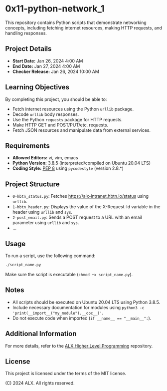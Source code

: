 # 0x11-python-network_1

This repository contains Python scripts that demonstrate networking concepts, including fetching internet resources, making HTTP requests, and handling responses.

## Project Details

- **Start Date:** Jan 26, 2024 4:00 AM
- **End Date:** Jan 27, 2024 4:00 AM
- **Checker Release:** Jan 26, 2024 10:00 AM

## Learning Objectives

By completing this project, you should be able to:

- Fetch internet resources using the Python `urllib` package.
- Decode `urllib` body responses.
- Use the Python `requests` package for HTTP requests.
- Make HTTP GET and POST/PUT/etc. requests.
- Fetch JSON resources and manipulate data from external services.

## Requirements

- **Allowed Editors:** vi, vim, emacs
- **Python Version:** 3.8.5 (interpreted/compiled on Ubuntu 20.04 LTS)
- **Coding Style:** [PEP 8](https://www.python.org/dev/peps/pep-0008/) using `pycodestyle` (version 2.8.*)

## Project Structure

- `0-hbtn_status.py`: Fetches https://alx-intranet.hbtn.io/status using `urllib`.
- `1-hbtn_header.py`: Displays the value of the X-Request-Id variable in the header using `urllib` and `sys`.
- `2-post_email.py`: Sends a POST request to a URL with an email parameter using `urllib` and `sys`.
- ...

## Usage

To run a script, use the following command:

```bash
./script_name.py
```

Make sure the script is executable (`chmod +x script_name.py`).

## Notes

- All scripts should be executed on Ubuntu 20.04 LTS using Python 3.8.5.
- Include necessary documentation for modules using `python3 -c 'print(__import__("my_module").__doc__)'`.
- Do not execute code when imported (`if __name__ == "__main__":`).

## Additional Information

For more details, refer to the [ALX Higher Level Programming](https://github.com/youssefhammani/alx-higher_level_programming) repository.

## License

This project is licensed under the terms of the MIT license.

(C) 2024 ALX. All rights reserved.
